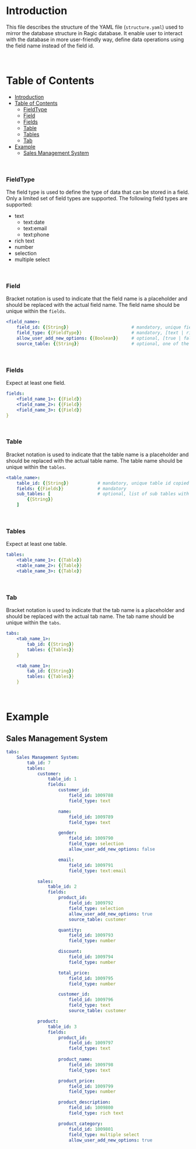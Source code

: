 # Introduction
This file describes the structure of the YAML file (`structure.yaml`) used to mirror the database structure in Ragic database. It enable user to interact with the database in more user-friendly way, define data operations using the field name instead of the field id.

<br />

# Table of Contents
- [Introduction](#introduction)
- [Table of Contents](#table-of-contents)
    - [FieldType](#fieldtype)
    - [Field](#field)
    - [Fields](#fields)
    - [Table](#table)
    - [Tables](#tables)
    - [Tab](#tab)
- [Example](#example)
  - [Sales Management System](#sales-management-system)

<br />

### FieldType
The field type is used to define the type of data that can be stored in a field. Only a limited set of field types are supported.
The following field types are supported:
- text
  - text:date
  - text:email
  - text:phone
- rich text
- number
- selection
- multiple select

<br />

### Field
Bracket notation is used to indicate that the field name is a placeholder and should be replaced with the actual field name. The field name should be unique within the `fields`.

```yaml
<field_name>: 
    field_id: {{String}}                        # mandatory, unique field id copied from Ragic
    field_type: {{FieldType}}                   # mandatory, [text | rich text | number | selection | multiple select]
    allow_user_add_new_options: {{Boolean}}     # optional, [true | false]
    source_table: {{String}}                    # optional, one of the table name under `tables`
```

<br />

### Fields
Expect at least one field. 

```yaml
fields:
    <field_name_1>: {{Field}}
    <field_name_2>: {{Field}}
    <field_name_3>: {{Field}}
}
```

<br />

### Table
Bracket notation is used to indicate that the table name is a placeholder and should be replaced with the actual table name. The table name should be unique within the `tables`.
```yaml
<table_name>:
    table_id: {{String}}           # mandatory, unique table id copied from Ragic
    fields: {{Fields}}             # mandatory
    sub_tables: [                  # optional, list of sub tables with at least one sub table
        {{String}}              
    ]
```

<br />

### Tables
Expect at least one table.
```yaml
tables:
    <table_name_1>: {{Table}}
    <table_name_2>: {{Table}}
    <table_name_3>: {{Table}}
```

<br />

### Tab
Bracket notation is used to indicate that the tab name is a placeholder and should be replaced with the actual tab name. The tab name should be unique within the `tabs`.

```yaml
tabs:
    <tab_name_1>:
        tab_id: {{String}}
        tables: {{Tables}}
    }

    <tab_name_1>:
        tab_id: {{String}}
        tables: {{Tables}}
    }
```

<br />

# Example

## Sales Management System
```yaml
tabs:
    Sales Management System:
        tab_id: 7
        tables:
            customer:
                table_id: 1
                fields:
                    customer_id:
                        field_id: 1009788
                        field_type: text

                    name:
                        field_id: 1009789
                        field_type: text

                    gender:
                        field_id: 1009790
                        field_type: selection
                        allow_user_add_new_options: false

                    email:
                        field_id: 1009791
                        field_type: text:email

            sales:
                table_id: 2
                fields:
                    product_id:
                        field_id: 1009792
                        field_type: selection
                        allow_user_add_new_options: true
                        source_table: customer

                    quantity:
                        field_id: 1009793
                        field_type: number

                    discount:
                        field_id: 1009794
                        field_type: number

                    total_price:
                        field_id: 1009795
                        field_type: number

                    customer_id:
                        field_id: 1009796
                        field_type: text
                        source_table: customer

            product:
                table_id: 3
                fields:
                    product_id:
                        field_id: 1009797
                        field_type: text
                        
                    product_name:
                        field_id: 1009798
                        field_type: text

                    product_price:
                        field_id: 1009799
                        field_type: number

                    product_description:
                        field_id: 1009800
                        field_type: rich text

                    product_category:
                        field_id: 1009801
                        field_type: multiple select
                        allow_user_add_new_options: true
```
